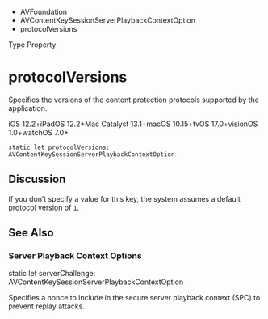 

- AVFoundation
- AVContentKeySessionServerPlaybackContextOption
-  protocolVersions 

Type Property

# protocolVersions

Specifies the versions of the content protection protocols supported by the application.

iOS 12.2+iPadOS 12.2+Mac Catalyst 13.1+macOS 10.15+tvOS 17.0+visionOS 1.0+watchOS 7.0+

``` source
static let protocolVersions: AVContentKeySessionServerPlaybackContextOption
```

## Discussion

If you don’t specify a value for this key, the system assumes a default protocol version of `1`.

## See Also

### Server Playback Context Options

static let serverChallenge: AVContentKeySessionServerPlaybackContextOption

Specifies a nonce to include in the secure server playback context (SPC) to prevent replay attacks.

